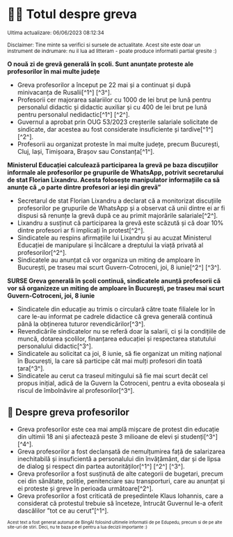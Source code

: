 # 👩‍🏫 Totul despre greva
<sub>Ultima actualizare: 06/06/2023 08:12:34</sub>

<sub>Disclaimer: Tine minte sa verifici si sursele de actualitate. Acest site este doar un instrument de indrumare: nu il lua ad litteram - poate produce informatii partial gresite :)</sub>

**O nouă zi de grevă generală în școli. Sunt anunțate proteste ale profesorilor în mai multe județe**
- Greva profesorilor a început pe 22 mai și a continuat și după minivacanța de Rusalii[^1^] [^3^].
- Profesorii cer majorarea salariilor cu 1000 de lei brut pe lună pentru personalul didactic și didactic auxiliar și cu 400 de lei brut pe lună pentru personalul nedidactic[^1^] [^2^].
- Guvernul a aprobat prin OUG 53/2023 creșterile salariale solicitate de sindicate, dar acestea au fost considerate insuficiente și tardive[^1^] [^2^].
- Profesorii au organizat proteste în mai multe județe, precum București, Cluj, Iași, Timișoara, Brașov sau Constanța[^1^].

**Ministerul Educației calculează participarea la grevă pe baza discuțiilor informale ale profesorilor pe grupurile de WhatsApp, potrivit secretarului de stat Florian Lixandru. Acesta folosește manipulator informațiile ca să anunțe că „o parte dintre profesori ar ieși din grevă”**
- Secretarul de stat Florian Lixandru a declarat că a monitorizat discuțiile profesorilor pe grupurile de WhatsApp și a observat că unii dintre ei ar fi dispusi să renunțe la grevă după ce au primit majorările salariale[^2^].
- Lixandru a susținut că participarea la grevă este scăzută și că doar 10% dintre profesori ar fi implicați în protest[^2^].
- Sindicatele au respins afirmațiile lui Lixandru și au acuzat Ministerul Educației de manipulare și încălcare a dreptului la viață privată al profesorilor[^2^].
- Sindicatele au anunțat că vor organiza un miting de amploare în București, pe traseu mai scurt Guvern-Cotroceni, joi, 8 iunie[^2^] [^3^].

**SURSE Greva generală în școli continuă, sindicatele anunță profesorii că vor să organizeze un miting de amploare în București, pe traseu mai scurt Guvern-Cotroceni, joi, 8 iunie**
- Sindicatele din educație au trimis o circulară către toate filialele lor în care le-au informat pe cadrele didactice că greva generală continuă până la obținerea tuturor revendicărilor[^3^].
- Revendicările sindicatelor nu se referă doar la salarii, ci și la condițiile de muncă, dotarea școlilor, finanțarea educației și respectarea statutului personalului didactic[^3^].
- Sindicatele au solicitat ca joi, 8 iunie, să fie organizat un miting național în București, la care să participe cât mai mulți profesori din toată țara[^3^].
- Sindicatele au cerut ca traseul mitingului să fie mai scurt decât cel propus inițial, adică de la Guvern la Cotroceni, pentru a evita oboseala și riscul de îmbolnăvire al profesorilor[^3^].

## 🏫 Despre greva profesorilor
- Greva profesorilor este cea mai amplă mișcare de protest din educație din ultimii 18 ani și afectează peste 3 milioane de elevi și studenți[^3^] [^4^].
- Greva profesorilor a fost declanșată de nemulțumirea față de salarizarea inechitabilă și insuficientă a personalului din învățământ, dar și de lipsa de dialog și respect din partea autorităților[^1^] [^2^] [^3^].
- Greva profesorilor a fost susținută de alte categorii de bugetari, precum cei din sănătate, poliție, penitenciare sau transporturi, care au anunțat și ei proteste și greve în perioada următoare[^2^].
- Greva profesorilor a fost criticată de președintele Klaus Iohannis, care a considerat că protestul trebuie să înceteze, întrucât Guvernul le-a oferit dascălilor ”tot ce au cerut”[^1^].


<sub><sub>Acest text a fost generat automat de BingAI folosind ultimele informatii de pe Edupedu, precum si de pe alte site-uri de stiri. Deci, nu te baza pe el pentru a lua decizii importante :)</sub></sub>